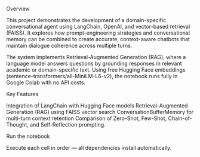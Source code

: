 Overview

This project demonstrates the development of a domain-specific conversational agent using LangChain, OpenAI, and vector-based retrieval (FAISS).
It explores how prompt-engineering strategies and conversational memory can be combined to create accurate, context-aware chatbots that maintain dialogue coherence across multiple turns.

The system implements Retrieval-Augmented Generation (RAG), where a language model answers questions by grounding responses in relevant academic or domain-specific text.
Using free Hugging Face embeddings (sentence-transformers/all-MiniLM-L6-v2), the notebook runs fully in Google Colab with no API costs.

Key Features

Integration of LangChain with Hugging Face models
Retrieval-Augmented Generation (RAG) using FAISS vector search
ConversationBufferMemory for multi-turn context retention
Comparison of Zero-Shot, Few-Shot, Chain-of-Thought, and Self-Reflection prompting.

Run the notebook

Execute each cell in order — all dependencies install automatically.

